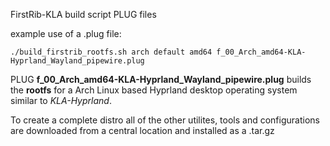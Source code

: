 FirstRib-KLA build script PLUG files

example use of a .plug file:

```./build_firstrib_rootfs.sh arch default amd64 f_00_Arch_amd64-KLA-Hyprland_Wayland_pipewire.plug```

PLUG **f_00_Arch_amd64-KLA-Hyprland_Wayland_pipewire.plug** builds the **rootfs** for a Arch Linux based Hyprland desktop operating system similar to *KLA-Hyprland*.

To create a complete distro all of the other utilites, tools and configurations are downloaded from a central location and installed  as a .tar.gz
